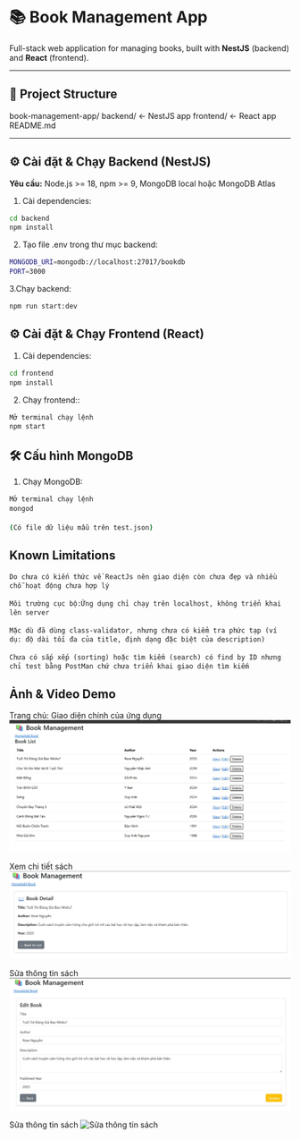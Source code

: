 # 📚 Book Management App

Full-stack web application for managing books, built with **NestJS** (backend) and **React** (frontend).

---

## 📂 Project Structure
book-management-app/
backend/ ← NestJS app
frontend/ ← React app
README.md


---


## ⚙️ Cài đặt & Chạy Backend (NestJS)
**Yêu cầu:** Node.js >= 18, npm >= 9, MongoDB local hoặc MongoDB Atlas

1. Cài dependencies:
```bash
cd backend
npm install
```
2. Tạo file .env trong thư mục backend:
```bash
MONGODB_URI=mongodb://localhost:27017/bookdb
PORT=3000   
```
3.Chạy backend:
```bash
npm run start:dev
```
## ⚙️ Cài đặt & Chạy Frontend (React)

1. Cài dependencies:
```bash
cd frontend
npm install
```
2. Chạy frontend::
```bash
Mở terminal chạy lệnh
npm start  
```
## 🛠 Cấu hình MongoDB
1. Chạy MongoDB:
```bash
Mở terminal chạy lệnh
mongod

(Có file dữ liệu mẫu trên test.json)
```
## Known Limitations
```
Do chưa có kiến thức về ReactJs nên giao diện còn chưa đẹp và nhiều chỗ hoạt động chưa hợp lý

Môi trường cục bộ:Ứng dụng chỉ chạy trên localhost, không triển khai lên server

Mặc dù đã dùng class-validator, nhưng chưa có kiểm tra phức tạp (ví dụ: độ dài tối đa của title, định dạng đặc biệt của description)

Chưa có sắp xếp (sorting) hoặc tìm kiếm (search) có find by ID nhưng chỉ test bằng PostMan chứ chưa triển khai giao diện tìm kiếm
```


## Ảnh & Video Demo
Trang chủ: Giao diện chính của ứng dụng
<img src="screenshots\menu.jpg" alt="Trang chủ">

Xem chi tiết sách
<img src="screenshots\chi tiet.jpg" alt="Chi tiết sách">

Sửa thông tin sách
<img src="screenshots\suasach.jpg" alt="Sửa thông tin sách">



Sửa thông tin sách
<img src="screenshots\" alt="Sửa thông tin sách">